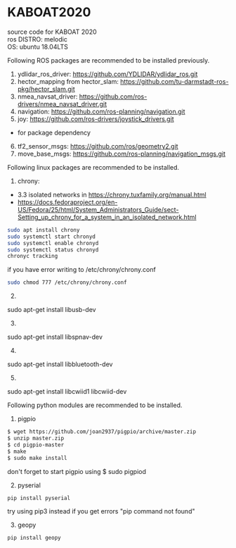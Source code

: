 # KABOAT2020
source code for KABOAT 2020 </br>
ros DISTRO: melodic </br>
OS: ubuntu 18.04LTS

Following ROS packages are recommended to be installed previously.

1. ydlidar_ros_driver: https://github.com/YDLIDAR/ydlidar_ros.git
2. hector_mapping from hector_slam: https://github.com/tu-darmstadt-ros-pkg/hector_slam.git
3. nmea_navsat_driver: https://github.com/ros-drivers/nmea_navsat_driver.git
4. navigation: https://github.com/ros-planning/navigation.git 
5. joy: https://github.com/ros-drivers/joystick_drivers.git
 - for package dependency
6. tf2_sensor_msgs: https://github.com/ros/geometry2.git
7. move_base_msgs: https://github.com/ros-planning/navigation_msgs.git

Following linux packages are recommended to be installed.
1. chrony:
- 3.3 isolated networks in https://chrony.tuxfamily.org/manual.html
- https://docs.fedoraproject.org/en-US/Fedora/25/html/System_Administrators_Guide/sect-Setting_up_chrony_for_a_system_in_an_isolated_network.html
```sh
sudo apt install chrony
sudo systemctl start chronyd
sudo systemctl enable chronyd
sudo systemctl status chronyd
chronyc tracking
```
if you have error writing to /etc/chrony/chrony.conf
```sh
sudo chmod 777 /etc/chrony/chrony.conf
```

2. 
sudo apt-get install libusb-dev

3.
sudo apt-get install libspnav-dev

4.
sudo apt-get install libbluetooth-dev

5.
sudo apt-get install libcwiid1 libcwiid-dev

Following python modules are recommended to be installed.
1. pigpio
```sh
$ wget https://github.com/joan2937/pigpio/archive/master.zip
$ unzip master.zip
$ cd pigpio-master
$ make
$ sudo make install
```
don't forget to start pigpio using $ sudo pigpiod

2. pyserial
```sh
pip install pyserial
```
try using pip3 instead if you get errors "pip command not found"

3. geopy
```sh
pip install geopy
```


